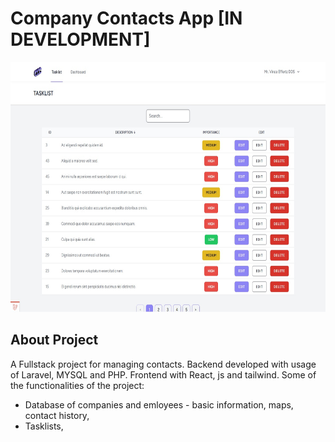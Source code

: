 # Company Contacts App [IN DEVELOPMENT]
 
<img src="https://github.com/karol-jedrzejak/karol-jedrzejak.github.io/blob/master/src/assets/projects/10.jpg" height="400">

## About Project

A Fullstack project for managing contacts. Backend developed with usage of Laravel, MYSQL and PHP. Frontend with React, js and tailwind. Some of the functionalities of the project:
- Database of companies and emloyees - basic information, maps, contact history,
- Tasklists,
